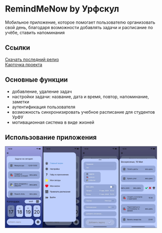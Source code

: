 # RemindMeNow by Урфскул
Мобильное приложение, которое помогает пользователю организовать свой день, благодаря возможности добавлять задачи и расписание по учёбе, ставить напоминания

## Ссылки
[Скачать последний релиз](https://github.com/Daniil-Leshchev/RemindMeNow/releases/download/v1.0.0/RemindMeNow.apk)\
[Карточка проекта](https://project.ai-info.ru/teams/urfskul)

## Основные функции

* добавление, удаление задач
* настройки задачи: название, дата и время, повтор, напоминание, заметки
* аутентификация пользователя
* возможность синхронизировать учебное расписание для студентов УрФУ
* мотивационная система в виде жизней


## Использование приложения

<img src="assets/screenshots/all-screens.jpg"/>